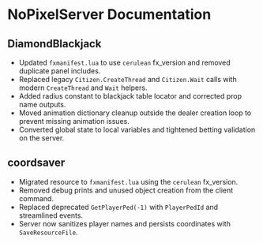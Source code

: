 # NoPixelServer Documentation

## DiamondBlackjack
- Updated `fxmanifest.lua` to use `cerulean` fx_version and removed duplicate panel includes.
- Replaced legacy `Citizen.CreateThread` and `Citizen.Wait` calls with modern `CreateThread` and `Wait` helpers.
- Added radius constant to blackjack table locator and corrected prop name outputs.
- Moved animation dictionary cleanup outside the dealer creation loop to prevent missing animation issues.
- Converted global state to local variables and tightened betting validation on the server.

## coordsaver
- Migrated resource to `fxmanifest.lua` using the `cerulean` fx_version.
- Removed debug prints and unused object creation from the client command.
- Replaced deprecated `GetPlayerPed(-1)` with `PlayerPedId` and streamlined events.
- Server now sanitizes player names and persists coordinates with `SaveResourceFile`.

